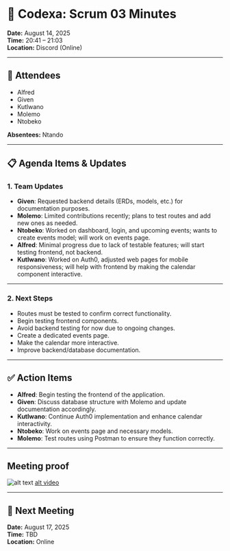 # 📝 Codexa: Scrum 03 Minutes

**Date:** August 14, 2025  
**Time:** 20:41 – 21:03  
**Location:** Discord (Online)  

---

## 👥 Attendees
- Alfred  
- Given  
- Kutlwano  
- Molemo  
- Ntobeko  

**Absentees:** Ntando  

---

## 📋 Agenda Items & Updates

### 1. Team Updates
- **Given**: Requested backend details (ERDs, models, etc.) for documentation purposes.  
- **Molemo**: Limited contributions recently; plans to test routes and add new ones as needed.  
- **Ntobeko**: Worked on dashboard, login, and upcoming events; wants to create events model; will work on events page.  
- **Alfred**: Minimal progress due to lack of testable features; will start testing frontend, not backend.  
- **Kutlwano**: Worked on Auth0, adjusted web pages for mobile responsiveness; will help with frontend by making the calendar component interactive.  

---

### 2. Next Steps
- Routes must be tested to confirm correct functionality.  
- Begin testing frontend components.  
- Avoid backend testing for now due to ongoing changes.  
- Create a dedicated events page.  
- Make the calendar more interactive.  
- Improve backend/database documentation.  

---

## ✅ Action Items
- **Alfred**: Begin testing the frontend of the application.  
- **Given**: Discuss database structure with Molemo and update documentation accordingly.  
- **Kutlwano**: Continue Auth0 implementation and enhance calendar interactivity.  
- **Ntobeko**: Work on events page and necessary models.  
- **Molemo**: Test routes using Postman to ensure they function correctly.  

---

## Meeting proof
![alt text](../assets/meetings/scrum03/scrum03.jpg)
[alt video](../assets/meetings/scrum03/scrum03.jpg)

---

## 📅 Next Meeting
**Date:** August 17, 2025  
**Time:** TBD  
**Location:** Online  
